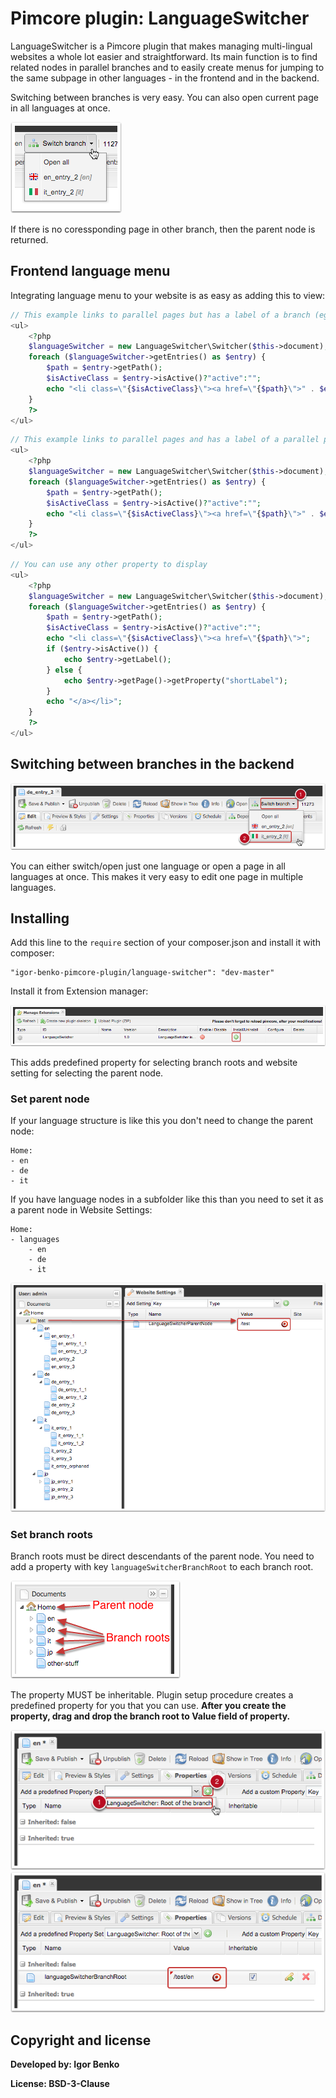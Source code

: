 # Pimcore plugin: LanguageSwitcher

LanguageSwitcher is a Pimcore plugin that makes managing multi-lingual websites a whole lot easier and straightforward. Its main function is to find related nodes in parallel branches and to easily create menus for jumping to the same subpage in other languages - in the frontend and in the backend.

Switching between branches is very easy. You can also open current page in all languages at once.

![Switching between branches](readme/switch-branch-1.png)

If there is no coressponding page in other branch, then the parent node is returned.


## Frontend language menu

Integrating language menu to your website is as easy as adding this to view:

```php
// This example links to parallel pages but has a label of a branch (eg. En, It, De, ...)
<ul>
    <?php
    $languageSwitcher = new LanguageSwitcher\Switcher($this->document);
    foreach ($languageSwitcher->getEntries() as $entry) {
        $path = $entry->getPath();
        $isActiveClass = $entry->isActive()?"active":"";
        echo "<li class=\"{$isActiveClass}\"><a href=\"{$path}\">" . $entry->getBranchLabel() . "</a></li>";
    }
    ?>
</ul>
```

```php
// This example links to parallel pages and has a label of a parallel page (eg. Contacts, Contatti, Kontakt, ...)
<ul>
    <?php
    $languageSwitcher = new LanguageSwitcher\Switcher($this->document);
    foreach ($languageSwitcher->getEntries() as $entry) {
        $path = $entry->getPath();
        $isActiveClass = $entry->isActive()?"active":"";
        echo "<li class=\"{$isActiveClass}\"><a href=\"{$path}\">" . $entry->getLabel() . "</a></li>";
    }
    ?>
</ul>
```

```php
// You can use any other property to display 
<ul>
    <?php
    $languageSwitcher = new LanguageSwitcher\Switcher($this->document);
    foreach ($languageSwitcher->getEntries() as $entry) {
        $path = $entry->getPath();
        $isActiveClass = $entry->isActive()?"active":"";
        echo "<li class=\"{$isActiveClass}\"><a href=\"{$path}\">";
        if ($entry->isActive()) {
            echo $entry->getLabel();
        } else {
            echo $entry->getPage()->getProperty("shortLabel");
        }
        echo "</a></li>";
    }
    ?>
</ul>
```

## Switching between branches in the backend
![Switching between branches](readme/switch-branch-2.png)

You can either switch/open just one language or open a page in all languages at once. This makes it very easy to edit one page in multiple languages.

## Installing
Add this line to the ```require``` section of your composer.json and install it with composer:
```
"igor-benko-pimcore-plugin/language-switcher": "dev-master"
```

Install it from Extension manager:

![Installing language switcher](readme/installing-language-switcher.png)

This adds predefined property for selecting branch roots and website setting for selecting the parent node.


### Set parent node
If your language structure is like this you don't need to change the parent node:
```
Home:
- en
- de
- it
```

If you have language nodes in a subfolder like this than you need to set it as a parent node in Website Settings:
```
Home:
- languages
    - en
    - de
    - it
```
![Set parent node](readme/set-switcher-parent-node.png)


### Set branch roots
Branch roots must be direct descendants of the parent node. You need to add a property with key ```languageSwitcherBranchRoot``` to each branch root.

![Branch roots](readme/parent-node---branch-roots.png)

The property MUST be inheritable. Plugin setup procedure creates a predefined property for you that you can use.
**After you create the property, drag and drop the branch root to Value field of property.**

![Set branch roots 1](readme/set-branch-roots-1.png)
![Set branch roots 2](readme/set-branch-roots-2.png)


## Copyright and license
**Developed by: Igor Benko**

**License: BSD-3-Clause**
